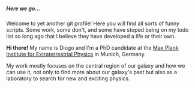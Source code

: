 ##### Here we go...

Welcome to yet another git profile! Here you will find all sorts of funny scripts. Some work, some don't, and some have stoped being on my todo list so long ago that I believe they have developed a life or their own.

**Hi there!** My name is Diogo and I'm a PhD candidate at the [Max Plank Institute for Extraterrestrial Physics](https://mpe.mpg.de) in Munich, Germany.

My work mostly focuses on the central region of our galaxy and how we can use it, not only to find more about our galaxy's past but also as a laboratory to search for new and exciting physics.
